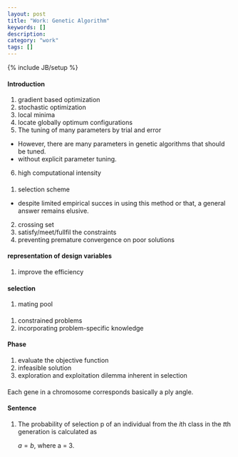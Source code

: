 ```yaml
---
layout: post
title: "Work: Genetic Algorithm"
keywords: []
description: 
category: "work"
tags: []
---
```

{% include JB/setup %}

#### Introduction
1. gradient based optimization
2. stochastic optimization
3. local minima
4. locate globally optimum configurations
5. The tuning of many parameters by trial and error
- However, there are many parameters in genetic algorithms that should be tuned.
- without explicit parameter tuning.
6. high computational intensity


####
1. selection scheme
- despite limited empirical succes in using this method or that, a general answer remains elusive.
2. crossing set
3. satisfy/meet/fullfil  the constraints
4. preventing premature convergence on poor solutions


#### representation of design variables
1. improve the efficiency


#### selection
1. mating pool



####
1. constrained problems
2. incorporating problem-specific knowledge

#### Phase
1. evaluate the objective function
2. infeasible solution
3. exploration and exploitation dilemma inherent in selection


####
Each gene in a chromosome corresponds basically a ply angle.

#### Sentence
1. The probability of selection p of an individual from the $i$th class in the $t$th generation is
   calculated as 

   $a = b$,
   where a = 3.


